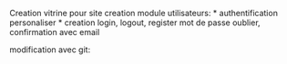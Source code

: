 Creation vitrine pour site
creation module utilisateurs:
    *   authentification personaliser
    *   creation login, logout, register mot de passe oublier, confirmation avec email



modification avec git:

     